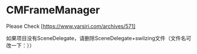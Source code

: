 # CMFrameManager
Please Check [https://www.varsiri.com/archives/571]

如果项目没有SceneDelegate，请删除SceneDelegate+swilzing文件（文件名可改一下：））
